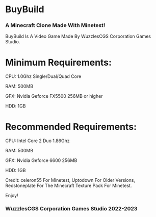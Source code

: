 # BuyBuild
### A Minecraft Clone Made With Minetest!

BuyBuild Is A Video Game Made By WuzzlesCGS Corporation Games Studio.

# Minimum Requirements:

CPU: 1.0Ghz Single/Dual/Quad Core

RAM: 500MB

GFX: Nvidia Geforce FX5500 256MB or higher

HDD: 1GB

# Recommended Requirements:

CPU: Intel Core 2 Duo 1.86Ghz

RAM: 500MB

GFX: Nvidia Geforce 6600 256MB

HDD: 1GB 

Credit: celeron55 For Minetest, Uptodown For Older Versions, Redstoneplate For The Minecraft Texture Pack For Minetest.

Enjoy!

### WuzzlesCGS Corporation Games Studio 2022-2023
